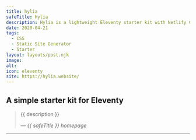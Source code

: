 ```yaml
---
title: hylia
safeTitle: Hylia
description: Hylia is a lightweight Eleventy starter kit with Netlify CMS pre-configured, so that you can one-click install a progressive, accessible blog in minutes. It also gives you a well organised starting point to extend yourself.
date: 2020-04-21
tags:
  - CSS
  - Static Site Generator
  - Starter
layout: layouts/post.njk
image: 
alt: 
icon: eleventy
site: https://hylia.website/
---
```


<div class="box">

## A simple starter kit for Eleventy

<!-- <figure class="image">
<img alt="{{ alt }}" src="{{ image }}">
</figure> -->

> {{ description }}
>
> <cite>&mdash; {{ safeTitle }} homepage</cite>

</div>

---